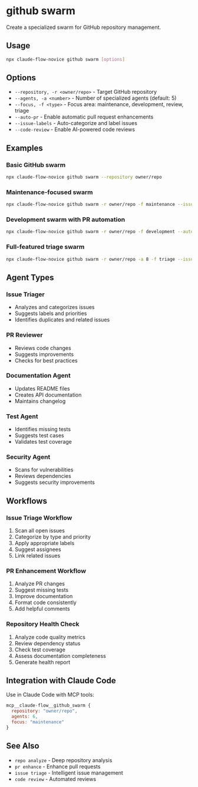 # github swarm

Create a specialized swarm for GitHub repository management.

## Usage

```bash
npx claude-flow-novice github swarm [options]
```

## Options

- `--repository, -r <owner/repo>` - Target GitHub repository
- `--agents, -a <number>` - Number of specialized agents (default: 5)
- `--focus, -f <type>` - Focus area: maintenance, development, review, triage
- `--auto-pr` - Enable automatic pull request enhancements
- `--issue-labels` - Auto-categorize and label issues
- `--code-review` - Enable AI-powered code reviews

## Examples

### Basic GitHub swarm

```bash
npx claude-flow-novice github swarm --repository owner/repo
```

### Maintenance-focused swarm

```bash
npx claude-flow-novice github swarm -r owner/repo -f maintenance --issue-labels
```

### Development swarm with PR automation

```bash
npx claude-flow-novice github swarm -r owner/repo -f development --auto-pr --code-review
```

### Full-featured triage swarm

```bash
npx claude-flow-novice github swarm -r owner/repo -a 8 -f triage --issue-labels --auto-pr
```

## Agent Types

### Issue Triager

- Analyzes and categorizes issues
- Suggests labels and priorities
- Identifies duplicates and related issues

### PR Reviewer

- Reviews code changes
- Suggests improvements
- Checks for best practices

### Documentation Agent

- Updates README files
- Creates API documentation
- Maintains changelog

### Test Agent

- Identifies missing tests
- Suggests test cases
- Validates test coverage

### Security Agent

- Scans for vulnerabilities
- Reviews dependencies
- Suggests security improvements

## Workflows

### Issue Triage Workflow

1. Scan all open issues
2. Categorize by type and priority
3. Apply appropriate labels
4. Suggest assignees
5. Link related issues

### PR Enhancement Workflow

1. Analyze PR changes
2. Suggest missing tests
3. Improve documentation
4. Format code consistently
5. Add helpful comments

### Repository Health Check

1. Analyze code quality metrics
2. Review dependency status
3. Check test coverage
4. Assess documentation completeness
5. Generate health report

## Integration with Claude Code

Use in Claude Code with MCP tools:

```javascript
mcp__claude-flow__github_swarm {
  repository: "owner/repo",
  agents: 6,
  focus: "maintenance"
}
```

## See Also

- `repo analyze` - Deep repository analysis
- `pr enhance` - Enhance pull requests
- `issue triage` - Intelligent issue management
- `code review` - Automated reviews
